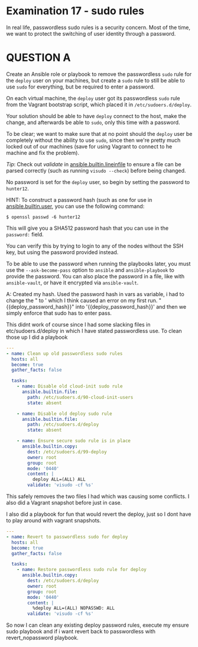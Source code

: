 # Examination 17 - sudo rules

In real life, passwordless sudo rules is a security concern. Most of the time, we want
to protect the switching of user identity through a password.

# QUESTION A

Create an Ansible role or playbook to remove the passwordless `sudo` rule for the `deploy`
user on your machines, but create a `sudo` rule to still be able to use `sudo` for everything,
but be required to enter a password.

On each virtual machine, the `deploy` user got its passwordless `sudo` rule from the Vagrant
bootstrap script, which placed it in `/etc/sudoers.d/deploy`.

Your solution should be able to have `deploy` connect to the host, make the change, and afterwards
be able to `sudo`, only this time with a password.

To be clear; we want to make sure that at no point should the `deploy` user be completely without
the ability to use `sudo`, since then we're pretty much locked out of our machines (save for using
Vagrant to connect to he machine and fix the problem).

*Tip*: Check out _validate_ in [ansible.builtin.lineinfile](https://docs.ansible.com/ansible/latest/collections/ansible/builtin/lineinfile_module.html) to ensure a file can be parsed correctly (such as running `visudo --check`)
before being changed.

No password is set for the `deploy` user, so begin by setting the password to `hunter12`.

HINT: To construct a password hash (such as one for use in [ansible.builtin.user](https://docs.ansible.com/ansible/latest/collections/ansible/builtin/user_module.html), you can use the following command:

    $ openssl passwd -6 hunter12

This will give you a SHA512 password hash that you can use in the `password:` field.

You can verify this by trying to login to any of the nodes without the SSH key, but using the password
provided instead.

To be able to use the password when running the playbooks later, you must use the `--ask-become-pass`
option to `ansible` and `ansible-playbook` to provide the password. You can also place the password
in a file, like with `ansible-vault`, or have it encrypted via `ansible-vault`.


A: Created my hash. Used the password hash in vars as variable, i had to change the " to ' which I think caused an error on my first run. "{{deploy_password_hash}}" into '{{deploy_password_hash}}' and then we simply enforce that sudo has to enter pass.

This didnt work of course since I had some slacking files in etc/sudoers.d/deploy in which I have stated passwordless use. To clean those up I did a playbook
```yaml
---
- name: Clean up old passwordless sudo rules
  hosts: all
  become: true
  gather_facts: false

  tasks:
    - name: Disable old cloud-init sudo rule
      ansible.builtin.file:
        path: /etc/sudoers.d/90-cloud-init-users
        state: absent

    - name: Disable old deploy sudo rule
      ansible.builtin.file:
        path: /etc/sudoers.d/deploy
        state: absent

    - name: Ensure secure sudo rule is in place
      ansible.builtin.copy:
        dest: /etc/sudoers.d/99-deploy
        owner: root
        group: root
        mode: '0440'
        content: |
          deploy ALL=(ALL) ALL
        validate: 'visudo -cf %s'
```
This safely removes the two files I had which was causing some conflicts. I also did a Vagrant snapshot before just in case.

I also did a playbook for fun that would revert the deploy, just so I dont have to play around with vagrant snapshots.
```yaml
---
- name: Revert to passwordless sudo for deploy
  hosts: all
  become: true
  gather_facts: false

  tasks:
    - name: Restore passwordless sudo rule for deploy
      ansible.builtin.copy:
        dest: /etc/sudoers.d/deploy
        owner: root
        group: root
        mode: '0440'
        content: |
          %deploy ALL=(ALL) NOPASSWD: ALL
        validate: 'visudo -cf %s'
```

So now I can clean any existing deploy password rules, execute my ensure sudo playbook and if i want revert back to passwordless with revert_nopassword playbook.


